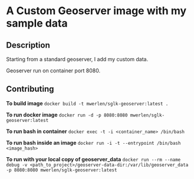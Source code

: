 A Custom Geoserver image with my sample data
============================================


Description
-----------

Starting from a standard geoserver, I add my custom data. 

Geoserver run on container port 8080.


Contributing
------------

**To build image**
`docker build -t mwerlen/sglk-geoserver:latest .`

**To run docker image**
`docker run -d -p 8080:8080 mwerlen/sglk-geoserver:latest`

**To run bash in container**
`docker exec -t -i <container_name> /bin/bash`

**To run bash inside an image**
`docker run -i -t --entrypoint /bin/bash <image_hash>`

**To run with your local copy of geoserver_data**
`docker run --rm --name debug -v <path_to_project>/geoserver-data-dir:/var/lib/geoserver_data  -p 8080:8080 mwerlen/sglk-geoserver:latest`
